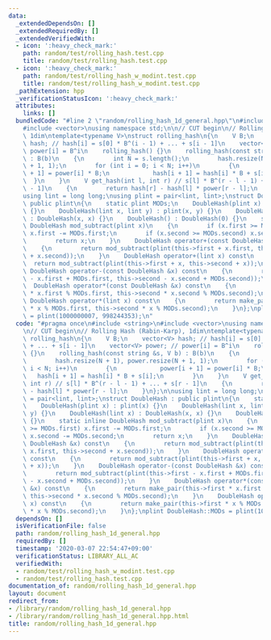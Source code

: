 ```yaml
---
data:
  _extendedDependsOn: []
  _extendedRequiredBy: []
  _extendedVerifiedWith:
  - icon: ':heavy_check_mark:'
    path: random/test/rolling_hash.test.cpp
    title: random/test/rolling_hash.test.cpp
  - icon: ':heavy_check_mark:'
    path: random/test/rolling_hash_w_modint.test.cpp
    title: random/test/rolling_hash_w_modint.test.cpp
  _pathExtension: hpp
  _verificationStatusIcon: ':heavy_check_mark:'
  attributes:
    links: []
  bundledCode: "#line 2 \"random/rolling_hash_1d_general.hpp\"\n#include <string>\n\
    #include <vector>\nusing namespace std;\n\n// CUT begin\n// Rolling Hash (Rabin-Karp),\
    \ 1dim\ntemplate<typename V>\nstruct rolling_hash\n{\n    V B;\n    vector<V>\
    \ hash; // hash[i] = s[0] * B^(i - 1) + ... + s[i - 1]\n    vector<V> power; //\
    \ power[i] = B^i\n    rolling_hash() {}\n    rolling_hash(const string &s, V b)\
    \ : B(b)\n    {\n        int N = s.length();\n        hash.resize(N + 1), power.resize(N\
    \ + 1, 1);\n        for (int i = 0; i < N; i++)\n        {\n            power[i\
    \ + 1] = power[i] * B;\n            hash[i + 1] = hash[i] * B + s[i];\n      \
    \  }\n    }\n    V get_hash(int l, int r) // s[l] * B^(r - l - 1) + ... + s[r\
    \ - 1]\n    {\n        return hash[r] - hash[l] * power[r - l];\n    }\n};\n\n\
    using lint = long long;\nusing plint = pair<lint, lint>;\nstruct DoubleHash :\
    \ public plint\n{\n    static plint MODs;\n    DoubleHash(plint x) : plint(x)\
    \ {}\n    DoubleHash(lint x, lint y) : plint(x, y) {}\n    DoubleHash(lint x)\
    \ : DoubleHash(x, x) {}\n    DoubleHash() : DoubleHash(0) {}\n    static inline\
    \ DoubleHash mod_subtract(plint x)\n    {\n        if (x.first >= MODs.first)\
    \ x.first -= MODs.first;\n        if (x.second >= MODs.second) x.second -= MODs.second;\n\
    \        return x;\n    }\n    DoubleHash operator+(const DoubleHash &x) const\n\
    \    {\n        return mod_subtract(plint(this->first + x.first, this->second\
    \ + x.second));\n    }\n    DoubleHash operator+(lint x) const\n    {\n      \
    \  return mod_subtract(plint(this->first + x, this->second + x));\n    }\n   \
    \ DoubleHash operator-(const DoubleHash &x) const\n    {\n        return mod_subtract(plint(this->first\
    \ - x.first + MODs.first, this->second - x.second + MODs.second));\n    }\n  \
    \  DoubleHash operator*(const DoubleHash &x) const\n    {\n        return make_pair(this->first\
    \ * x.first % MODs.first, this->second * x.second % MODs.second);\n    }\n   \
    \ DoubleHash operator*(lint x) const\n    {\n        return make_pair(this->first\
    \ * x % MODs.first, this->second * x % MODs.second);\n    }\n};\nplint DoubleHash::MODs\
    \ = plint(1000000007, 998244353);\n"
  code: "#pragma once\n#include <string>\n#include <vector>\nusing namespace std;\n\
    \n// CUT begin\n// Rolling Hash (Rabin-Karp), 1dim\ntemplate<typename V>\nstruct\
    \ rolling_hash\n{\n    V B;\n    vector<V> hash; // hash[i] = s[0] * B^(i - 1)\
    \ + ... + s[i - 1]\n    vector<V> power; // power[i] = B^i\n    rolling_hash()\
    \ {}\n    rolling_hash(const string &s, V b) : B(b)\n    {\n        int N = s.length();\n\
    \        hash.resize(N + 1), power.resize(N + 1, 1);\n        for (int i = 0;\
    \ i < N; i++)\n        {\n            power[i + 1] = power[i] * B;\n         \
    \   hash[i + 1] = hash[i] * B + s[i];\n        }\n    }\n    V get_hash(int l,\
    \ int r) // s[l] * B^(r - l - 1) + ... + s[r - 1]\n    {\n        return hash[r]\
    \ - hash[l] * power[r - l];\n    }\n};\n\nusing lint = long long;\nusing plint\
    \ = pair<lint, lint>;\nstruct DoubleHash : public plint\n{\n    static plint MODs;\n\
    \    DoubleHash(plint x) : plint(x) {}\n    DoubleHash(lint x, lint y) : plint(x,\
    \ y) {}\n    DoubleHash(lint x) : DoubleHash(x, x) {}\n    DoubleHash() : DoubleHash(0)\
    \ {}\n    static inline DoubleHash mod_subtract(plint x)\n    {\n        if (x.first\
    \ >= MODs.first) x.first -= MODs.first;\n        if (x.second >= MODs.second)\
    \ x.second -= MODs.second;\n        return x;\n    }\n    DoubleHash operator+(const\
    \ DoubleHash &x) const\n    {\n        return mod_subtract(plint(this->first +\
    \ x.first, this->second + x.second));\n    }\n    DoubleHash operator+(lint x)\
    \ const\n    {\n        return mod_subtract(plint(this->first + x, this->second\
    \ + x));\n    }\n    DoubleHash operator-(const DoubleHash &x) const\n    {\n\
    \        return mod_subtract(plint(this->first - x.first + MODs.first, this->second\
    \ - x.second + MODs.second));\n    }\n    DoubleHash operator*(const DoubleHash\
    \ &x) const\n    {\n        return make_pair(this->first * x.first % MODs.first,\
    \ this->second * x.second % MODs.second);\n    }\n    DoubleHash operator*(lint\
    \ x) const\n    {\n        return make_pair(this->first * x % MODs.first, this->second\
    \ * x % MODs.second);\n    }\n};\nplint DoubleHash::MODs = plint(1000000007, 998244353);\n"
  dependsOn: []
  isVerificationFile: false
  path: random/rolling_hash_1d_general.hpp
  requiredBy: []
  timestamp: '2020-03-07 22:54:47+09:00'
  verificationStatus: LIBRARY_ALL_AC
  verifiedWith:
  - random/test/rolling_hash_w_modint.test.cpp
  - random/test/rolling_hash.test.cpp
documentation_of: random/rolling_hash_1d_general.hpp
layout: document
redirect_from:
- /library/random/rolling_hash_1d_general.hpp
- /library/random/rolling_hash_1d_general.hpp.html
title: random/rolling_hash_1d_general.hpp
---
```

